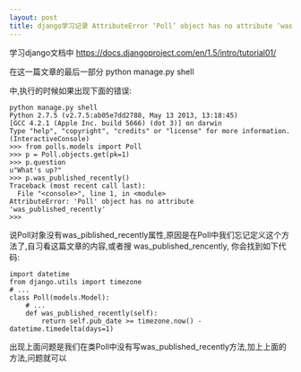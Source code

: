 ```yaml
---
layout: post
title: django学习记录 AttributeError ‘Poll’ object has no attribute ‘was_published_recently’
---
```


学习django文档中
<https://docs.djangoproject.com/en/1.5/intro/tutorial01/>

在这一篇文章的最后一部分
	python manage.py shell

中,执行的时候如果出现下面的错误:

	python manage.py shell
	Python 2.7.5 (v2.7.5:ab05e7dd2788, May 13 2013, 13:18:45)
	[GCC 4.2.1 (Apple Inc. build 5666) (dot 3)] on darwin
	Type "help", "copyright", "credits" or "license" for more information.
	(InteractiveConsole)
	>>> from polls.models import Poll
	>>> p = Poll.objects.get(pk=1)
	>>> p.question
	u"What's up?"
	>>> p.was_published_recently()
	Traceback (most recent call last):
	  File "<console>", line 1, in <module>
	AttributeError: 'Poll' object has no attribute 'was_published_recently'
	>>>


说Poll对象没有was_piblished_recently属性,原因是在Poll中我们忘记定义这个方法了,自习看这篇文章的内容,或者搜 was_published_rencently, 你会找到如下代码:

	import datetime
	from django.utils import timezone
	# ...
	class Poll(models.Model):
	    # ...
	    def was_published_recently(self):
	        return self.pub_date >= timezone.now() - datetime.timedelta(days=1)

出现上面问题是我们在类Poll中没有写was_published_recently方法,加上上面的方法,问题就可以
